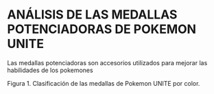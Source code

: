 # ANÁLISIS DE LAS MEDALLAS POTENCIADORAS DE POKEMON UNITE

Las medallas potenciadoras son accesorios utilizados para mejorar las habilidades de los pokemones 

Figura 1. Clasificación de las medallas de Pokemon UNITE por color.
